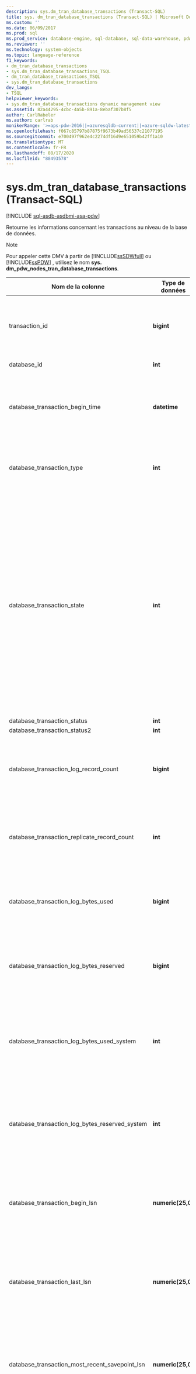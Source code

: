 ```yaml
---
description: sys.dm_tran_database_transactions (Transact-SQL)
title: sys. dm_tran_database_transactions (Transact-SQL) | Microsoft Docs
ms.custom: ''
ms.date: 06/09/2017
ms.prod: sql
ms.prod_service: database-engine, sql-database, sql-data-warehouse, pdw
ms.reviewer: ''
ms.technology: system-objects
ms.topic: language-reference
f1_keywords:
- dm_tran_database_transactions
- sys.dm_tran_database_transactions_TSQL
- dm_tran_database_transactions_TSQL
- sys.dm_tran_database_transactions
dev_langs:
- TSQL
helpviewer_keywords:
- sys.dm_tran_database_transactions dynamic management view
ms.assetid: 82a44295-4cbc-4a5b-891a-8ebaf307b8f5
author: CarlRabeler
ms.author: carlrab
monikerRange: '>=aps-pdw-2016||=azuresqldb-current||=azure-sqldw-latest||>=sql-server-2016||=sqlallproducts-allversions||>=sql-server-linux-2017||=azuresqldb-mi-current'
ms.openlocfilehash: f067c85797b87875f9673b49ad56537c21077195
ms.sourcegitcommit: e700497f962e4c2274df16d9e651059b42ff1a10
ms.translationtype: MT
ms.contentlocale: fr-FR
ms.lasthandoff: 08/17/2020
ms.locfileid: "88493578"
---
```

# <a name="sysdm_tran_database_transactions-transact-sql"></a>sys.dm_tran_database_transactions (Transact-SQL)
[!INCLUDE [sql-asdb-asdbmi-asa-pdw](../../includes/applies-to-version/sql-asdb-asdbmi-asa-pdw.md)]

  Retourne les informations concernant les transactions au niveau de la base de données.  
  
> [!NOTE]  
>  Pour appeler cette DMV à partir de [!INCLUDE[ssSDWfull](../../includes/sssdwfull-md.md)] ou [!INCLUDE[ssPDW](../../includes/sspdw-md.md)] , utilisez le nom **sys. dm_pdw_nodes_tran_database_transactions**.  
  
|Nom de la colonne|Type de données|Description|  
|-----------------|---------------|-----------------|  
|transaction_id|**bigint**|ID de la transaction au niveau de l'instance, et non au niveau de la base de données. Il n'est unique que dans les bases de données d'une instance, pas dans toutes les instances du serveur.|  
|database_id|**int**|ID de la base de données associée à la transaction.|  
|database_transaction_begin_time|**datetime**|Heure à laquelle la base de données a été impliquée dans la transaction. Il s'agit plus précisément de l'heure du premier enregistrement de journal dans la base de données pour la transaction.|  
|database_transaction_type|**int**|1 = transaction en lecture/écriture<br /><br /> 2 = transaction en lecture seule<br /><br /> 3 = transaction système|  
|database_transaction_state|**int**|1 = la transaction n'a pas été initialisée.<br /><br /> 3 = la transaction a été initialisée, mais n'a produit aucun enregistrement de journal.<br /><br /> 4 = la transaction a produit des enregistrements de journal.<br /><br /> 5 = la transaction a été préparée.<br /><br /> 10 = la transaction a été validée.<br /><br /> 11 = la transaction a été restaurée.<br /><br /> 12 = la transaction est en cours de validation. (L’enregistrement de journal est en cours de génération, mais n’a pas été matérialisé ou rendu persistant.)|  
|database_transaction_status|**int**|[!INCLUDE[ssInternalOnly](../../includes/ssinternalonly-md.md)]|  
|database_transaction_status2|**int**|[!INCLUDE[ssInternalOnly](../../includes/ssinternalonly-md.md)]|  
|database_transaction_log_record_count|**bigint**|**S’applique à** : [!INCLUDE[ssKatmai](../../includes/sskatmai-md.md)] et versions ultérieures.<br /><br /> Nombre d'enregistrements de journal produits dans la base de données pour la transaction.|  
|database_transaction_replicate_record_count|**int**|**S’applique à** : [!INCLUDE[ssKatmai](../../includes/sskatmai-md.md)] et versions ultérieures.<br /><br /> Nombre d’enregistrements de journal générés dans la base de données pour la transaction répliquée.|  
|database_transaction_log_bytes_used|**bigint**|**S’applique à** : [!INCLUDE[ssKatmai](../../includes/sskatmai-md.md)] et versions ultérieures.<br /><br /> Nombre d'octets utilisés jusqu'alors dans la base de données pour la transaction.|  
|database_transaction_log_bytes_reserved|**bigint**|**S’applique à** : [!INCLUDE[ssKatmai](../../includes/sskatmai-md.md)] et versions ultérieures.<br /><br /> Nombre d'octets réservés à l'utilisation du journal de la base de données pour la transaction.|  
|database_transaction_log_bytes_used_system|**int**|**S’applique à** : [!INCLUDE[ssKatmai](../../includes/sskatmai-md.md)] et versions ultérieures.<br /><br /> Nombre d'octets utilisés jusqu'alors dans le journal de la base de données pour les transactions système pour le compte de la transaction.|  
|database_transaction_log_bytes_reserved_system|**int**|**S’applique à** : [!INCLUDE[ssKatmai](../../includes/sskatmai-md.md)] et versions ultérieures.<br /><br /> Nombre d'octets réservés à l'utilisation du journal de la base de données pour les transactions système pour le compte de la transaction.|  
|database_transaction_begin_lsn|**numeric(25,0)**|**S’applique à** : [!INCLUDE[ssKatmai](../../includes/sskatmai-md.md)] et versions ultérieures.<br /><br /> Numéro séquentiel dans le journal (NSE) du premier enregistrement concernant la transaction dans le journal de la base de données.|  
|database_transaction_last_lsn|**numeric(25,0)**|**S’applique à** : [!INCLUDE[ssKatmai](../../includes/sskatmai-md.md)] et versions ultérieures.<br /><br /> Numéro de séquence d'enregistrement (NSE) de l'enregistrement le plus récent concernant la transaction dans le journal de la base de données.|  
|database_transaction_most_recent_savepoint_lsn|**numeric(25,0)**|**S’applique à** : [!INCLUDE[ssKatmai](../../includes/sskatmai-md.md)] et versions ultérieures.<br /><br /> Numéro de séquence d'enregistrement du plus récent point d'enregistrement pour la transaction dans le journal de la base de données.|  
|database_transaction_commit_lsn|**numeric(25,0)**|**S’applique à** : [!INCLUDE[ssKatmai](../../includes/sskatmai-md.md)] et versions ultérieures.<br /><br /> Numéro de séquence d'enregistrement (NSE) de l'enregistrement du journal de validation concernant la transaction dans le journal de la base de données.|  
|database_transaction_last_rollback_lsn|**numeric(25,0)**|**S’applique à** : [!INCLUDE[ssKatmai](../../includes/sskatmai-md.md)] et versions ultérieures.<br /><br /> Numéro de séquence d'enregistrement utilisé la dernière fois pour une restauration. Si aucune restauration n’a eu lieu, la valeur est MaxLSN.|  
|database_transaction_next_undo_lsn|**numeric(25,0)**|**S’applique à** : [!INCLUDE[ssKatmai](../../includes/sskatmai-md.md)] et versions ultérieures.<br /><br /> Numéro de séquence d'enregistrement du prochain enregistrement à annuler.|  
|pdw_node_id|**int**|**S’applique à**: [!INCLUDE[ssSDWfull](../../includes/sssdwfull-md.md)] , [!INCLUDE[ssPDW](../../includes/sspdw-md.md)]<br /><br /> Identificateur du nœud sur lequel cette distribution se trouve.|  
  
## <a name="permissions"></a>Autorisations

Sur [!INCLUDE[ssNoVersion_md](../../includes/ssnoversion-md.md)] , requiert l' `VIEW SERVER STATE` autorisation.   
Sur [!INCLUDE[ssSDS_md](../../includes/sssds-md.md)] les niveaux Premium, requiert l' `VIEW DATABASE STATE` autorisation dans la base de données. Sur [!INCLUDE[ssSDS_md](../../includes/sssds-md.md)] les niveaux standard et de base, nécessite l'  **administrateur du serveur** ou un compte d' **administrateur Azure Active Directory** .   

## <a name="see-also"></a>Voir aussi  
 [sys. dm_tran_active_transactions &#40;Transact-SQL&#41;](../../relational-databases/system-dynamic-management-views/sys-dm-tran-active-transactions-transact-sql.md)   
 [sys. dm_tran_session_transactions &#40;Transact-SQL&#41;](../../relational-databases/system-dynamic-management-views/sys-dm-tran-session-transactions-transact-sql.md)   
 [Fonctions et vues de gestion dynamique &#40;Transact-SQL&#41;](~/relational-databases/system-dynamic-management-views/system-dynamic-management-views.md)   
 [Fonctions et vues de gestion dynamique relatives aux transactions &#40;Transact-SQL&#41;](../../relational-databases/system-dynamic-management-views/transaction-related-dynamic-management-views-and-functions-transact-sql.md)  
  
  


